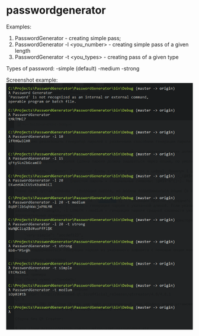 # passwordgenerator

Examples:
1. PasswordGenerator - creating simple pass;
2. PasswordGenerator -l <you_number> - creating simple pass of a given length
3. PasswordGenerator -t <you_types> - creating pass of a given type

Types of password:
-simple (default)
-medium
-strong
 
 Screenshot example:
![Screenshot](Screenshot.png)
